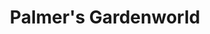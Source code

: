 ---
title: "Palmer's Gardenworld"
url: /plimmerton-porirua/palmers-gardenworld/
shop: garden centre
---